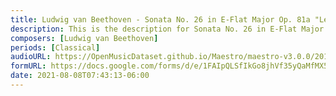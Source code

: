 ```yaml
---
title: Ludwig van Beethoven - Sonata No. 26 in E-Flat Major Op. 81a "Les Adiex" First Movement (1)
description: This is the description for Sonata No. 26 in E-Flat Major Op. 81a "Les Adiex" First Movement by Ludwig van Beethoven
composers: [Ludwig van Beethoven]
periods: [Classical]
audioURL: https://OpenMusicDataset.github.io/Maestro/maestro-v3.0.0/2011/MIDI-Unprocessed_16_R1_2011_MID--AUDIO_R1-D6_14_Track14_wav.midi
formURL: https://docs.google.com/forms/d/e/1FAIpQLSfIkGo8jhVf35yQaMfMX5pZ3OaR-LhLKbq4B-rT1yjl4bhA0w/viewform
date: 2021-08-08T07:43:13-06:00
---
```

